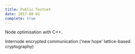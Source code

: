 ```yaml
---
title: Public Testnet
date: 2017-08-01
complete: true
---
```


Node optimisation with C++. 

Internode encrypted communication (‘new hope’ lattice-based cryptography)
